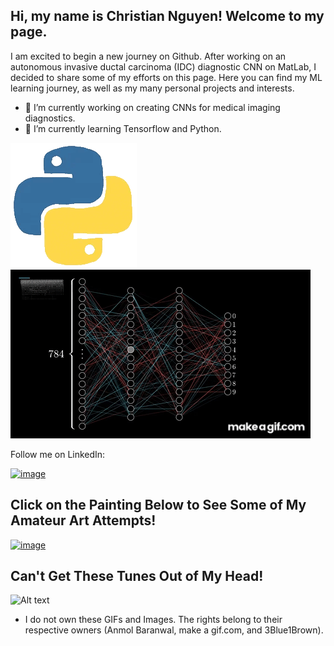 
## Hi, my name is Christian Nguyen! Welcome to my page. 

I am excited to begin a new journey on Github. After working on an autonomous invasive ductal carcinoma (IDC) diagnostic CNN on MatLab, I decided to share some of my efforts on this page. Here you can find my ML learning journey, as well as my many personal projects and interests. 

- 🔭 I’m currently working on creating CNNs for medical imaging diagnostics. 
- 🌱 I’m currently learning Tensorflow and Python.

[![gif](212257472-08e52665-c503-4bd9-aa20-f5a4dae769b5.gif)][3] ![](5207ei.gif)

Follow me on LinkedIn:

[![image](https://github.com/ChristianNguyen101/ChristianNguyen101/assets/143425295/c27791b5-8c37-4790-a060-9112c11d9fab)][1]


## Click on the Painting Below to See Some of My Amateur Art Attempts!
[![image](https://github.com/ChristianNguyen101/ChristianNguyen101/assets/143425295/3568fb73-2b03-4b85-850f-7b24e0bf70f1)][2]


## Can't Get These Tunes Out of My Head!
![Alt text](https://spotify-recently-played-readme.vercel.app/api?user=8l7loy9voxklieg23h8lv8rpm&unique={true|1|on|yes})


[1]:https://www.linkedin.com/in/christian-nguyen-bme/
[2]: https://github.com/ChristianNguyen101/Amateur_Atelier
[3]: https://github.com/ChristianNguyen101/Machine_Learning_Journey
* I do not own these GIFs and Images. The rights belong to their respective owners (Anmol Baranwal, make a gif.com, and 3Blue1Brown).
<!--
**ChristianNguyen101/ChristianNguyen101** is a ✨ _special_ ✨ repository because its `README.md` (this file) appears on your GitHub profile.

Here are some ideas to get you started:

